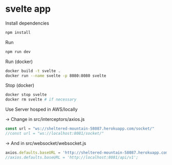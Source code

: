 # svelte app

Install dependencies
```bash
npm install
```

Run
```bash
npm run dev
```


Run (docker)

```bash
docker build -t svelte .
docker run --name svelte -p 8080:8080 svelte
```

Stop (docker)

```bash
docker stop svelte
docker rm svelte # if necessary
```


Use Server hosped in AWS/locally

-> Change in src/interceptors/axios.js
```js
const url = "ws://sheltered-mountain-58087.herokuapp.com/socket/"
//const url = "ws://localhost:8081/socket/"
```

-> And in src/websocket/websocket.js
```js
axios.defaults.baseURL = 'http://sheltered-mountain-58087.herokuapp.com/api/v1';
//axios.defaults.baseURL = 'http://localhost:8081/api/v1';
```
